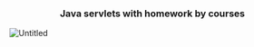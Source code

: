 <h3 align="center">Java servlets with homework by courses</h3>

![Untitled](https://user-images.githubusercontent.com/96006156/171158099-4c3ea564-b222-4891-8dc3-47ad4cf29edc.jpg)
